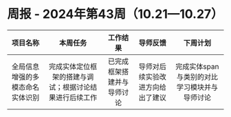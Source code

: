 # 周报 - 2024年第43周（10.21—10.27）


|  项目名称  |         本周任务         | 工作结果 | 导师反馈 |  下周计划| 
|:----------:|:--------------------:|:--:|:--------:|:--------:|
|  全局信息增强的多模态命名实体识别       |完成实体定位框架的搭建与调试；根据讨论结果进行后续工作 | 已完成框架搭建并与导师讨论 | 导师对后续实验改进方向给出了建议  | 完成实体span与类别的对比学习模块并与导师讨论